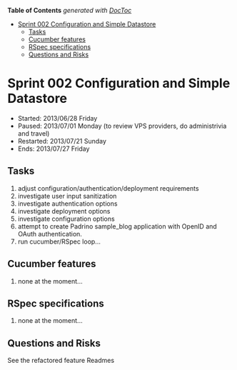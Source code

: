 **Table of Contents**  *generated with [DocToc](http://doctoc.herokuapp.com/)*

- [Sprint 002 Configuration and Simple Datastore](#sprint-002-configuration-and-simple-datastore)
	- [Tasks](#tasks)
	- [Cucumber features](#cucumber-features)
	- [RSpec specifications](#rspec-specifications)
	- [Questions and Risks](#questions-and-risks)

# Sprint 002 Configuration and Simple Datastore

 * Started: 2013/06/28 Friday
 * Paused: 2013/07/01 Monday (to review VPS providers, do administrivia 
and travel)
 * Restarted: 2013/07/21 Sunday
 * Ends: 2013/07/27 Friday

## Tasks

 1. adjust configuration/authentication/deployment requirements
 1. investigate user input sanitization
 1. investigate authentication options
 1. investigate deployment options
 1. investigate configuration options
 1. attempt to create Padrino sample_blog application with OpenID and 
OAuth authentication.
 1. run cucumber/RSpec loop...

## Cucumber features

 1. none at the moment...

## RSpec specifications

 1. none at the moment...

## Questions and Risks

See the refactored feature Readmes
